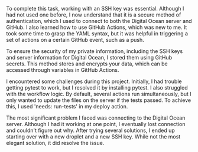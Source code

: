 To complete this task, working with an SSH key was essential. Although I had not used one before, I now understand that it is a secure method of authentication, which I used to connect to both the Digital Ocean server and GitHub. I also learned how to use GitHub Actions, which was new to me. It took some time to grasp the YAML syntax, but it was helpful in triggering a set of actions on a certain GitHub event, such as a push.

To ensure the security of my private information, including the SSH keys and server information for Digital Ocean, I stored them using GitHub secrets. This method stores and encrypts your data, which can be accessed through variables in GitHub Actions.

I encountered some challenges during this project. Initially, I had trouble getting pytest to work, but I resolved it by installing pytest. I also struggled with the workflow logic. By default, several actions run simultaneously, but I only wanted to update the files on the server if the tests passed. To achieve this, I used 'needs: run-tests' in my deploy action.

The most significant problem I faced was connecting to the Digital Ocean server. Although I had it working at one point, I eventually lost connection and couldn't figure out why. After trying several solutions, I ended up starting over with a new droplet and a new SSH key. While not the most elegant solution, it did resolve the issue.
